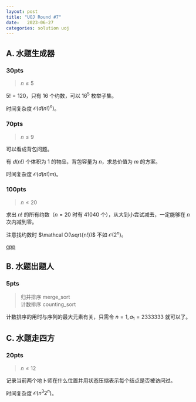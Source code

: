 ```yaml
---
layout: post
title: "UOJ Round #7"
date:   2023-06-27
categories: solution uoj
---
```


## A. 水题生成器

### 30pts

>   $n \le 5$

$5! = 120$，只有 $16$ 个约数，可以 $16^5$ 枚举子集。

时间复杂度 $\mathcal O(d(n!)^n)$。

### 70pts

>   $n \le 9$

可以看成背包问题。

有 $d(n!)$ 个体积为 $1$ 的物品，背包容量为 $n$，求总价值为 $m$ 的方案。

时间复杂度 $\mathcal O(d(n!) m)$。

### 100pts

>   $n \le 20$

求出 $n!$ 的所有约数（$n = 20$ 时有 $41040$ 个），从大到小尝试减去，一定能够在 $n$ 次内减到零。

注意找约数时 $\mathcal O(\sqrt{n!})$ 不如 $\mathcal O(2^n)$。

<a href = "https://github.com/lyccrius/Solution/blob/main/UOJ/%2382.%20%E3%80%90UR%20%237%E3%80%91%E6%B0%B4%E9%A2%98%E7%94%9F%E6%88%90%E5%99%A8%20100.cpp" target="_blank">cpp</a>

## B. 水题出题人

### 5pts

>   归并排序 merge_sort	 
>   计数排序 counting_sort

计数排序的用时与序列的最大元素有关，只需令 $n = 1, a_1 = 2333333$ 就可以了。

## C. 水题走四方

### 20pts

>   $n \le 12$

记录当前两个地卜师在什么位置并用状态压缩表示每个结点是否被访问过。

时间复杂度 $\mathcal O(n^3 2^n)$。